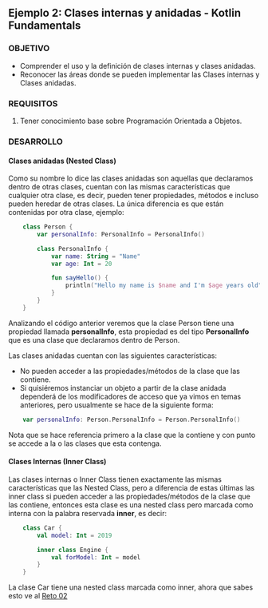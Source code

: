## Ejemplo 2: Clases internas y anidadas - Kotlin Fundamentals

### OBJETIVO

- Comprender el uso y la definición de clases internas y clases anidadas. 
- Reconocer las áreas donde se pueden implementar las Clases internas y Clases anidadas.

### REQUISITOS

1. Tener conocimiento base sobre Programación Orientada a Objetos.

### DESARROLLO

#### Clases anidadas (Nested Class)

Como su nombre lo dice las clases anidadas son aquellas que declaramos dentro de otras clases, cuentan con las mismas características que cualquier otra clase, es decir, pueden tener propiedades, métodos e incluso pueden heredar de otras clases. La única diferencia es que están contenidas por otra clase, ejemplo:
```kotlin
	class Person {
		var personalInfo: PersonalInfo = PersonalInfo()

		class PersonalInfo {
			var name: String = "Name"
			var age: Int = 20

			fun sayHello() {
				println("Hello my name is $name and I'm $age years old")
			}
		}
	}
```
Analizando el código anterior veremos que la clase Person tiene una propiedad llamada **personalInfo**, esta propiedad es del tipo **PersonalInfo** que es una clase que declaramos dentro de Person.

Las clases anidadas cuentan con las siguientes características:
- No pueden acceder a las propiedades/métodos de la clase que las contiene.
- Si quisiéremos instanciar un objeto a partir de la clase anidada dependerá de los modificadores de acceso que ya vimos en temas anteriores, pero usualmente se hace de la siguiente forma:
``` kotlin
	var personalInfo: Person.PersonalInfo = Person.PersonalInfo()
```

Nota que se hace referencia primero a la clase que la contiene y con punto se accede a la o las clases que esta contenga.

#### Clases Internas (Inner Class)

Las clases internas o Inner Class tienen exactamente las mismas características que las Nested Class, pero a diferencia de estas últimas las inner class si pueden acceder a las propiedades/métodos de la clase que las contiene, entonces esta clase es una nested class pero marcada como interna con la palabra reservada **inner**, es decir:
```kotlin
	class Car {
		val model: Int = 2019

		inner class Engine {
			val forModel: Int = model
		}
	}
```
La clase Car tiene una nested class marcada como inner, ahora que sabes esto ve al [Reto 02](/../../tree/master/Sesion-04/Reto-02/)
